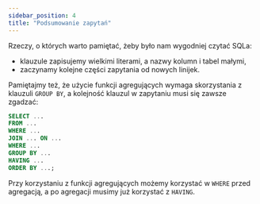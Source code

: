 ```yaml
---
sidebar_position: 4
title: "Podsumowanie zapytań"
---
```


Rzeczy, o których warto pamiętać, żeby było nam wygodniej czytać SQLa:

- klauzule zapisujemy wielkimi literami, a nazwy kolumn i tabel małymi,
- zaczynamy kolejne części zapytania od nowych linijek.

Pamiętajmy też, że użycie funkcji agregujących wymaga skorzystania z klauzuli
`GROUP BY`, a kolejność klauzul w zapytaniu musi się zawsze zgadzać:

```sql
SELECT ...
FROM ...
WHERE ...
JOIN ... ON ...
WHERE ...
GROUP BY ...
HAVING ...
ORDER BY ...;
```

Przy korzystaniu z funkcji agregujących możemy korzystać w `WHERE` przed
agregacją, a po agregacji musimy już korzystać z `HAVING`.
